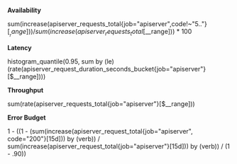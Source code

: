 **Availability**

sum(increase(apiserver_requests_total{job="apiserver",code!~"5.."} [$__range])) / sum(increase(apiserver_requests_total{} [$__range])) * 100

**Latency**

histogram_quantile(0.95, sum by (le) (rate(apiserver_request_duration_seconds_bucket{job="apiserver"}[$__range])))

**Throughput**

sum(rate(apiserver_requests_total{job="apiserver"}[$__range]))

**Error Budget**

1 - ((1 - (sum(increase(apiserver_request_total{job="apiserver", code="200"}[15d])) by (verb)) / sum(increase(apiserver_request_total{job="apiserver"}[15d])) by (verb)) / (1 - .90))

